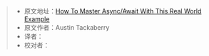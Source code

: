 > * 原文地址：[How To Master Async/Await With This Real World Example](https://www.freecodecamp.org/news/how-to-master-async-await-with-this-real-world-example-19107e7558ad/)
> * 原文作者：Austin Tackaberry
> * 译者：
> * 校对者：
